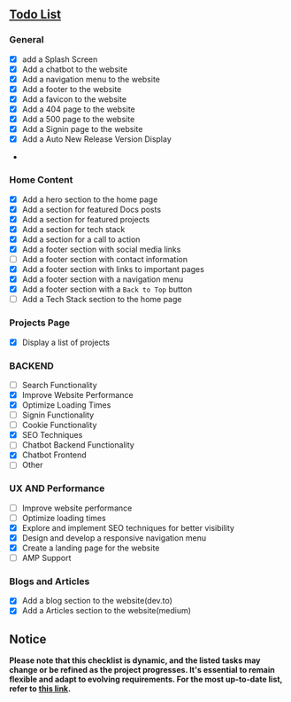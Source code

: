 ## [Todo List](https://github.com/vivekpawar95/portfolio/blob/main/TODO.md)

### General

- [x] add a Splash Screen
- [x] Add a chatbot to the website
- [x] Add a navigation menu to the website
- [x] Add a footer to the website
- [x] Add a favicon to the website
- [x] Add a 404 page to the website
- [x] Add a 500 page to the website
- [x] Add a Signin page to the website
- [x] Add a Auto New Release Version Display
-

### Home Content

- [x] Add a hero section to the home page
- [x] Add a section for featured Docs posts
- [x] Add a section for featured projects
- [x] Add a section for tech stack
- [x] Add a section for a call to action
- [x] Add a footer section with social media links
- [ ] Add a footer section with contact information
- [x] Add a footer section with links to important pages
- [x] Add a footer section with a navigation menu
- [x] Add a footer section with a `Back to Top` button
- [ ] Add a Tech Stack section to the home page

### Projects Page

- [x] Display a list of projects

### BACKEND

- [ ] Search Functionality
- [x] Improve Website Performance
- [x] Optimize Loading Times
- [ ] Signin Functionality
- [ ] Cookie Functionality
- [x] SEO Techniques
- [ ] Chatbot Backend Functionality
- [x] Chatbot Frontend
- [ ] Other

### UX AND Performance

- [ ] Improve website performance
- [ ] Optimize loading times
- [x] Explore and implement SEO techniques for better visibility
- [x] Design and develop a responsive navigation menu
- [x] Create a landing page for the website
- [ ] AMP Support

### Blogs and Articles

- [x] Add a blog section to the website(dev.to)
- [x] Add a Articles section to the website(medium)

## Notice

**Please note that this checklist is dynamic, and the listed tasks may change or be refined as the project progresses. It's essential to remain flexible and adapt to evolving requirements. For the most up-to-date list, refer to [this link](https://github.com/vivekpawar95/portfolio/blob/main/TODO.md).**
